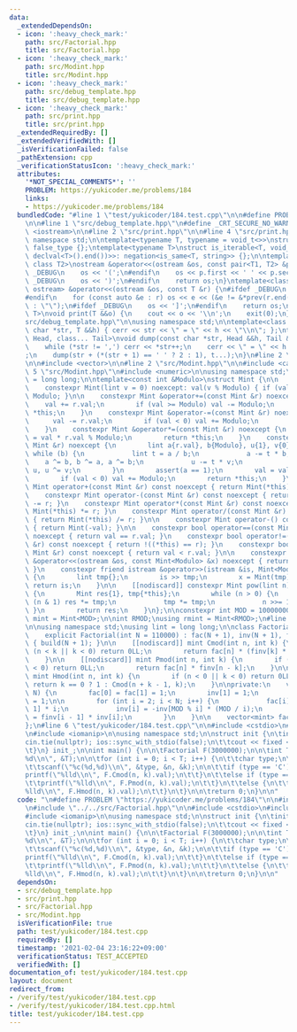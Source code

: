 ```yaml
---
data:
  _extendedDependsOn:
  - icon: ':heavy_check_mark:'
    path: src/Factorial.hpp
    title: src/Factorial.hpp
  - icon: ':heavy_check_mark:'
    path: src/Modint.hpp
    title: src/Modint.hpp
  - icon: ':heavy_check_mark:'
    path: src/debug_template.hpp
    title: src/debug_template.hpp
  - icon: ':heavy_check_mark:'
    path: src/print.hpp
    title: src/print.hpp
  _extendedRequiredBy: []
  _extendedVerifiedWith: []
  _isVerificationFailed: false
  _pathExtension: cpp
  _verificationStatusIcon: ':heavy_check_mark:'
  attributes:
    '*NOT_SPECIAL_COMMENTS*': ''
    PROBLEM: https://yukicoder.me/problems/184
    links:
    - https://yukicoder.me/problems/184
  bundledCode: "#line 1 \"test/yukicoder/184.test.cpp\"\n\n#define PROBLEM \"https://yukicoder.me/problems/184\"\
    \n\n#line 1 \"src/debug_template.hpp\"\n#define _CRT_SECURE_NO_WARNINGS\n\n#include\
    \ <iostream>\n\n#line 2 \"src/print.hpp\"\n\n#line 4 \"src/print.hpp\"\n\nusing\
    \ namespace std;\n\ntemplate<typename T, typename = void_t<>>\nstruct is_iterable:\
    \ false_type {};\ntemplate<typename T>\nstruct is_iterable<T, void_t<decltype(declval<T>().begin(),\
    \ declval<T>().end())>>: negation<is_same<T, string>> {};\n\ntemplate<class T1,\
    \ class T2>\nostream &operator<<(ostream &os, const pair<T1, T2> &p) {\n#ifdef\
    \ _DEBUG\n    os << '(';\n#endif\n    os << p.first << ' ' << p.second;\n#ifdef\
    \ _DEBUG\n    os << ')';\n#endif\n    return os;\n}\ntemplate<class T>\nenable_if_t<is_iterable<T>::value,\
    \ ostream> &operator<<(ostream &os, const T &r) {\n#ifdef _DEBUG\n    os << '[';\n\
    #endif\n    for (const auto &e : r) os << e << (&e != &*prev(r.end()) ? \" \"\
    \ : \"\");\n#ifdef _DEBUG\n    os << ']';\n#endif\n    return os;\n}\n\ntemplate<class\
    \ T>\nvoid print(T &&o) {\n    cout << o << '\\n';\n    exit(0);\n}\n#line 6 \"\
    src/debug_template.hpp\"\n\nusing namespace std;\n\ntemplate<class T>\nvoid dump(const\
    \ char *str, T &&h) { cerr << str << \" = \" << h << \"\\n\"; };\ntemplate<class\
    \ Head, class... Tail>\nvoid dump(const char *str, Head &&h, Tail &&... t) {\n\
    \    while (*str != ',') cerr << *str++;\n    cerr << \" = \" << h << \"\\n\"\
    ;\n    dump(str + (*(str + 1) == ' ' ? 2 : 1), t...);\n}\n#line 2 \"src/Factorial.hpp\"\
    \n\n#include <vector>\n\n#line 2 \"src/Modint.hpp\"\n\n#include <cassert>\n#line\
    \ 5 \"src/Modint.hpp\"\n#include <numeric>\n\nusing namespace std;\nusing lint\
    \ = long long;\n\ntemplate<const int &Modulo>\nstruct Mint {\n\n    lint val;\n\
    \    constexpr Mint(lint v = 0) noexcept: val(v % Modulo) { if (val < 0) val +=\
    \ Modulo; }\n\n    constexpr Mint &operator+=(const Mint &r) noexcept {\n    \
    \    val += r.val;\n        if (val >= Modulo) val -= Modulo;\n        return\
    \ *this;\n    }\n    constexpr Mint &operator-=(const Mint &r) noexcept {\n  \
    \      val -= r.val;\n        if (val < 0) val += Modulo;\n        return *this;\n\
    \    }\n    constexpr Mint &operator*=(const Mint &r) noexcept {\n        val\
    \ = val * r.val % Modulo;\n        return *this;\n    }\n    constexpr Mint &operator/=(const\
    \ Mint &r) noexcept {\n        lint a{r.val}, b{Modulo}, u{1}, v{0};\n       \
    \ while (b) {\n            lint t = a / b;\n            a -= t * b;\n        \
    \    a ^= b, b ^= a, a ^= b;\n            u -= t * v;\n            u ^= v, v ^=\
    \ u, u ^= v;\n        }\n        assert(a == 1);\n        val = val * u % Modulo;\n\
    \        if (val < 0) val += Modulo;\n        return *this;\n    }\n\n    constexpr\
    \ Mint operator+(const Mint &r) const noexcept { return Mint(*this) += r; }\n\
    \    constexpr Mint operator-(const Mint &r) const noexcept { return Mint(*this)\
    \ -= r; }\n    constexpr Mint operator*(const Mint &r) const noexcept { return\
    \ Mint(*this) *= r; }\n    constexpr Mint operator/(const Mint &r) const noexcept\
    \ { return Mint(*this) /= r; }\n\n    constexpr Mint operator-() const noexcept\
    \ { return Mint(-val); }\n\n    constexpr bool operator==(const Mint &r) const\
    \ noexcept { return val == r.val; }\n    constexpr bool operator!=(const Mint\
    \ &r) const noexcept { return !((*this) == r); }\n    constexpr bool operator<(const\
    \ Mint &r) const noexcept { return val < r.val; }\n\n    constexpr friend ostream\
    \ &operator<<(ostream &os, const Mint<Modulo> &x) noexcept { return os << x.val;\
    \ }\n    constexpr friend istream &operator>>(istream &is, Mint<Modulo> &x) noexcept\
    \ {\n        lint tmp{};\n        is >> tmp;\n        x = Mint(tmp);\n       \
    \ return is;\n    }\n\n    [[nodiscard]] constexpr Mint pow(lint n) const noexcept\
    \ {\n        Mint res{1}, tmp{*this};\n        while (n > 0) {\n            if\
    \ (n & 1) res *= tmp;\n            tmp *= tmp;\n            n >>= 1;\n       \
    \ }\n        return res;\n    }\n};\n\nconstexpr int MOD = 1000000007;\nusing\
    \ mint = Mint<MOD>;\n\nint RMOD;\nusing rmint = Mint<RMOD>;\n#line 6 \"src/Factorial.hpp\"\
    \n\nusing namespace std;\nusing lint = long long;\n\nclass Factorial {\npublic:\n\
    \    explicit Factorial(int N = 110000) : fac(N + 1), inv(N + 1), finv(N + 1)\
    \ { build(N + 1); }\n\n    [[nodiscard]] mint Cmod(int n, int k) {\n        if\
    \ (n < k || k < 0) return 0LL;\n        return fac[n] * (finv[k] * finv[n - k]);\n\
    \    }\n\n    [[nodiscard]] mint Pmod(int n, int k) {\n        if (n < k || k\
    \ < 0) return 0LL;\n        return fac[n] * finv[n - k];\n    }\n\n    [[nodiscard]]\
    \ mint Hmod(int n, int k) {\n        if (n < 0 || k < 0) return 0LL;\n       \
    \ return k == 0 ? 1 : Cmod(n + k - 1, k);\n    }\n\nprivate:\n    void build(int\
    \ N) {\n        fac[0] = fac[1] = 1;\n        inv[1] = 1;\n        finv[0] = finv[1]\
    \ = 1;\n\n        for (int i = 2; i < N; i++) {\n            fac[i] = fac[i -\
    \ 1] * i;\n            inv[i] = -inv[MOD % i] * (MOD / i);\n            finv[i]\
    \ = finv[i - 1] * inv[i];\n        }\n    }\n\n    vector<mint> fac, inv, finv;\n\
    };\n#line 6 \"test/yukicoder/184.test.cpp\"\n\n#include <cstdio>\n#line 9 \"test/yukicoder/184.test.cpp\"\
    \n#include <iomanip>\n\nusing namespace std;\n\nstruct init {\n\tinit() {\n\t\t\
    cin.tie(nullptr); ios::sync_with_stdio(false);\n\t\tcout << fixed << setprecision(10);\n\
    \t}\n} init_;\n\nint main() {\n\n\tFactorial F(3000000);\n\n\tint T;\n\tscanf(\"\
    %d\\n\", &T);\n\n\tfor (int i = 0; i < T; i++) {\n\t\tchar type;\n\t\tint n, k;\n\
    \t\tscanf(\"%c(%d,%d)\\n\", &type, &n, &k);\n\n\t\tif (type == 'C') {\n\t\t\t\
    printf(\"%lld\\n\", F.Cmod(n, k).val);\n\t\t}\n\t\telse if (type == 'P') {\n\t\
    \t\tprintf(\"%lld\\n\", F.Pmod(n, k).val);\n\t\t}\n\t\telse {\n\t\t\tprintf(\"\
    %lld\\n\", F.Hmod(n, k).val);\n\t\t}\n\t}\n\n\treturn 0;\n}\n\n"
  code: "\n#define PROBLEM \"https://yukicoder.me/problems/184\"\n\n#include \"../../src/debug_template.hpp\"\
    \n#include \"../../src/Factorial.hpp\"\n\n#include <cstdio>\n#include <iostream>\n\
    #include <iomanip>\n\nusing namespace std;\n\nstruct init {\n\tinit() {\n\t\t\
    cin.tie(nullptr); ios::sync_with_stdio(false);\n\t\tcout << fixed << setprecision(10);\n\
    \t}\n} init_;\n\nint main() {\n\n\tFactorial F(3000000);\n\n\tint T;\n\tscanf(\"\
    %d\\n\", &T);\n\n\tfor (int i = 0; i < T; i++) {\n\t\tchar type;\n\t\tint n, k;\n\
    \t\tscanf(\"%c(%d,%d)\\n\", &type, &n, &k);\n\n\t\tif (type == 'C') {\n\t\t\t\
    printf(\"%lld\\n\", F.Cmod(n, k).val);\n\t\t}\n\t\telse if (type == 'P') {\n\t\
    \t\tprintf(\"%lld\\n\", F.Pmod(n, k).val);\n\t\t}\n\t\telse {\n\t\t\tprintf(\"\
    %lld\\n\", F.Hmod(n, k).val);\n\t\t}\n\t}\n\n\treturn 0;\n}\n\n"
  dependsOn:
  - src/debug_template.hpp
  - src/print.hpp
  - src/Factorial.hpp
  - src/Modint.hpp
  isVerificationFile: true
  path: test/yukicoder/184.test.cpp
  requiredBy: []
  timestamp: '2021-02-04 23:16:22+09:00'
  verificationStatus: TEST_ACCEPTED
  verifiedWith: []
documentation_of: test/yukicoder/184.test.cpp
layout: document
redirect_from:
- /verify/test/yukicoder/184.test.cpp
- /verify/test/yukicoder/184.test.cpp.html
title: test/yukicoder/184.test.cpp
---
```

